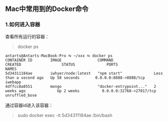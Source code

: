 ## Mac中常用到的Docker命令

### 1.如何进入容器

查看所有运行的容器：
> docker ps

```
antarts@Antarts-MacBook-Pro ⮀ ~/xxx ⮀ docker ps
CONTAINER ID        IMAGE                COMMAND                  CREATED                  STATUS              PORTS                      NAMES
5d34311184ae        iwhyer/node:latest   "npm start"              Less than a second ago   Up 58 seconds       0.0.0.0:8888->8888/tcp     iwebapp
4dffcc8a8551        mongo                "docker-entrypoint..."   2 weeks ago              Up 2 weeks          0.0.0.0:32768->27017/tcp   unruffled_bose
```

通过容器id进入该容器：
> sudo docker exec -it 5d34311184ae /bin/bash

